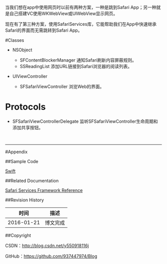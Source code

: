 当我们想在app中使用网页时以前有两种方案，一种是跳到Safari App；另一种就是自己搭建VC使用WKWebView或UIWebView显示网页。

现在有了第三种方案，使用SafariServices库，它能帮助我们在App中快速继承Safari的界面而无需跳转到Safari App。

#Classes

- NSObject
    - SFContentBlockerManager 通知Safari刷新内容屏蔽规则。
    - SSReadingList 添加URL链接到Safari浏览器的阅读列表。

- UIViewController
    - SFSafariViewController 浏览Web的界面。

# Protocols

- SFSafariViewControllerDelegate 监听SFSafariViewController生命周期和添加共享按钮。

&#160;

----------

#Appendix

##Sample Code

[Swift](https://github.com/937447974/Swift)

##Related Documentation

[Safari Services Framework Reference](https://developer.apple.com/library/ios/documentation/SafariServices/Reference/SafariServicesFramework_Ref/index.html)

##Revision History

| 时间 | 描述 |
| ---- | ---- |
| 2016-01-21 | 博文完成 |

##Copyright

CSDN：http://blog.csdn.net/y550918116j

GitHub：https://github.com/937447974/Blog